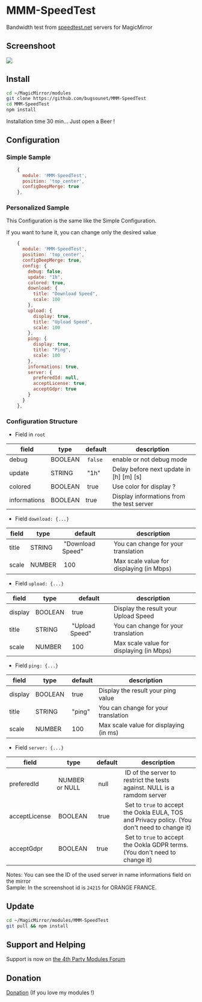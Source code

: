 # MMM-SpeedTest

Bandwidth test from [speedtest.net](https://www.speedtest.net/) servers for MagicMirror

## Screenshoot
![](https://raw.githubusercontent.com/bugsounet/MMM-SpeedTest/master/installer/SpeedTest.png)

## Install

  ```sh
  cd ~/MagicMirror/modules
  git clone https://github.com/bugsounet/MMM-SpeedTest
  cd MMM-SpeedTest
  npm install
  ```
  
  Installation time 30 min... Just open a Beer !

## Configuration

### Simple Sample

```js
    {
      module: 'MMM-SpeedTest',
      position: 'top_center',
      configDeepMerge: true
    },
```

### Personalized Sample

This Configuration is the same like the Simple Configuration.

If you want to tune it, you can change only the desired value

```js
    {
      module: 'MMM-SpeedTest',
      position: 'top_center',
      configDeepMerge: true,
      config: {
        debug: false,
        update: "1h",
        colored: true,
        download: {
          title: "Download Speed",
          scale: 100
        },
        upload: {
          display: true,
          title: "Upload Speed",
          scale: 100
        },
        ping: {
          display: true,
          title: "Ping",
          scale: 100
        },
        informations: true,
        server: {
          preferedId: null,
          acceptLicense: true,
          acceptGdpr: true
        }
      }
    },
```

### Configuration Structure

* Field in `root`

|field | type | default | description
|--- |--- |--- | ---
|debug| BOOLEAN | `false` | enable or not debug mode
|update| STRING | "1h" | Delay before next update in [h] [m] [s]  
|colored| BOOLEAN | true | Use color for display ?
|informations| BOOLEAN | true | Display informations from the test server 

* Field `download: {...}`

|field | type | default | description
|--- |--- |--- |---
|title| STRING | "Download Speed" | You can change for your translation
|scale| NUMBER | 100 | Max scale value for displaying (in Mbps)

* Field `upload: {...}`

|field | type| default | description
|--- |--- |--- |---
|display| BOOLEAN | true | Display the result your Upload Speed
|title| STRING | "Upload Speed" | You can change for your translation
|scale| NUMBER | 100 | Max scale value for displaying (in Mbps)

* Field `ping: {...}`

|field | type | default | description
|--- |--- |--- |---
|display| BOOLEAN | true | Display the result your ping value
|title| STRING | "ping" | You can change for your translation
|scale| NUMBER | 100 | Max scale value for displaying (in ms)

* Field `server: {...}`

|field | type | default | description
|--- |--- |--- |---
|preferedId | NUMBER or NULL | null | ID of the server to restrict the tests against. NULL is a ramdom server
|acceptLicense | BOOLEAN | true | Set to `true` to accept the Ookla EULA, TOS and Privacy policy. (You don't need to change it)
|acceptGdpr| BOOLEAN | true | Set to `true` to accept the Ookla GDPR terms. (You don't need to change it)

Notes: You can see the ID of the used server in name informations field on the mirror<br>
Sample: In the screenshoot id is `24215` for ORANGE FRANCE.

## Update

  ```sh
  cd ~/MagicMirror/modules/MMM-SpeedTest
  git pull && npm install
  ```
## Support and Helping
Support is now on [the 4th Party Modules Forum](http://forum.bugsounet.fr)

## Donation

[Donation](https://www.paypal.com/cgi-bin/webscr?cmd=_s-xclick&hosted_button_id=TTHRH94Y4KL36&source=url) (If you love my modules !)

